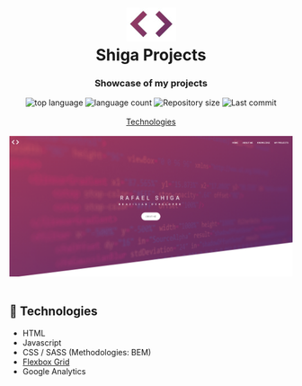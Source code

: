 <h1 align="center">
  <img  src="./assets/img/logo.jpg" alt="logo">
  <br>
  Shiga Projects
</h1>

<h3 align="center">
<strong>Showcase of my projects</strong>
</h3>

<p align="center">

  <img alt="top language" src="https://img.shields.io/github/languages/top/rafashiga/rafashiga.github.io?style=flat-square">
  <img alt="language count" src="https://img.shields.io/github/languages/count/rafashiga/rafashiga.github.io?style=flat-square">
  <img alt="Repository size" src="https://img.shields.io/github/repo-size/rafashiga/rafashiga.github.io?style=flat-square">
  <img alt="Last commit" src="https://img.shields.io/github/last-commit/rafashiga/rafashiga.github.io?style=flat-square">
  <br>
  <br>
  <a href="#space_invader-technologies">Technologies</a>
  <br>
  <br>
  <img src="./assets/img/website.png">
  <br>
  <br>
</p>

## :space_invader: Technologies

- HTML
- Javascript
- CSS / SASS (Methodologies: BEM)
- [Flexbox Grid](http://flexboxgrid.com/)
- Google Analytics

